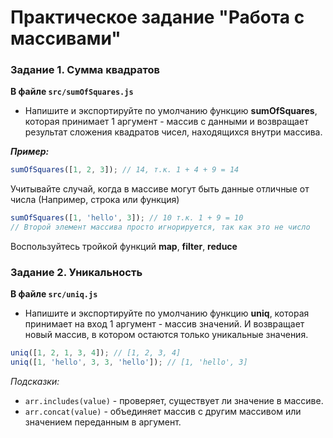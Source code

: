# Практическое задание "Работа с массивами"

### Задание 1. Сумма квадратов

**В файле `src/sumOfSquares.js`**

- Напишите и экспортируйте по умолчанию функцию __sumOfSquares__, которая принимает 1 аргумент - массив с данными и возвращает результат сложения квадратов чисел, находящихся внутри массива.

__*Пример:*__

```js
sumOfSquares([1, 2, 3]); // 14, т.к. 1 + 4 + 9 = 14
```

Учитывайте случай, когда в массиве могут быть данные отличные от числа (Например, строка или функция)

```js
sumOfSquares([1, 'hello', 3]); // 10 т.к. 1 + 9 = 10
// Второй элемент массива просто игнорируется, так как это не число
```

Воспользуйтесь тройкой функций __map__, __filter__, __reduce__

### Задание 2. Уникальность

**В файле `src/uniq.js`**

- Напишите и экспортируйте по умолчанию функцию __uniq__, которая принимает на вход 1 аргумент - массив значений. И возвращает новый массив, в котором остаются только уникальные значения.

```js
uniq([1, 2, 1, 3, 4]); // [1, 2, 3, 4]
uniq([1, 'hello', 3, 3, 'hello']); // [1, 'hello', 3]
```

_Подсказки:_

- `arr.includes(value)` - проверяет, существует ли значение в массиве.
- `arr.concat(value)` - объединяет массив с другим массивом или значением переданным в аргумент.

